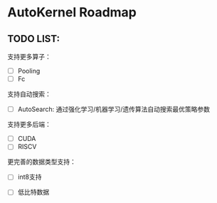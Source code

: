# AutoKernel Roadmap

## TODO LIST:

支持更多算子：
- [ ] Pooling
- [ ] Fc

支持自动搜索：
- [ ] AutoSearch: 通过强化学习/机器学习/遗传算法自动搜索最优策略参数

支持更多后端：
- [ ] CUDA
- [ ] RISCV

更完善的数据类型支持：
- [ ] int8支持
- [ ] 低比特数据

